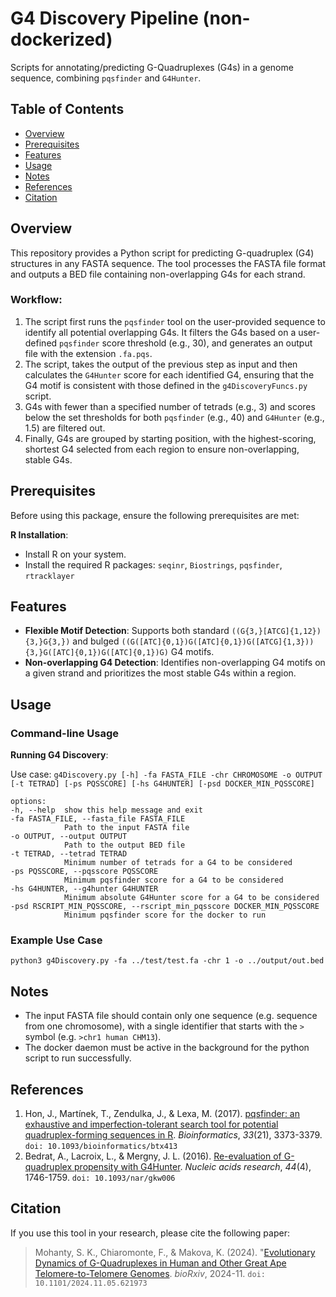 
# G4 Discovery Pipeline (non-dockerized)

Scripts for annotating/predicting G-Quadruplexes (G4s) in a genome sequence, combining `pqsfinder` and `G4Hunter`.  

## Table of Contents


- [Overview](#overview)
- [Prerequisites](#prerequisites)
- [Features](#features)
- [Usage](#usage)
- [Notes](#notes)
- [References](#references)
- [Citation](#citation)

  

## Overview

This repository provides a Python script for predicting G-quadruplex (G4) structures in any FASTA sequence. The tool processes the FASTA file format and outputs a BED file containing non-overlapping G4s for each strand.

### Workflow:

1.  The script first runs the `pqsfinder` tool on the user-provided sequence to identify all potential overlapping G4s. It filters the G4s based on a user-defined `pqsfinder` score threshold (e.g., 30), and generates an output file with the extension `.fa.pqs`.
2.  The script, takes the output of the previous step as input and then calculates the `G4Hunter` score for each identified G4, ensuring that the G4 motif is consistent with those defined in the `g4DiscoveryFuncs.py` script.
3.  G4s with fewer than a specified number of tetrads (e.g., 3) and scores below the set thresholds for both `pqsfinder` (e.g., 40) and `G4Hunter` (e.g., 1.5) are filtered out.
4. Finally, G4s are grouped by starting position, with the highest-scoring, shortest G4 selected from each region to ensure non-overlapping, stable G4s.

## Prerequisites

Before using this package, ensure the following prerequisites are met: 

**R Installation**: 
- Install R on your system.
- Install the required R packages: `seqinr`, `Biostrings`, `pqsfinder`, `rtracklayer`

## Features

-   **Flexible Motif Detection**: Supports both standard `((G{3,}[ATCG]{1,12}){3,}G{3,})` and bulged `((G([ATC]{0,1})G([ATC]{0,1})G([ATCG]{1,3})){3,}G([ATC]{0,1})G([ATC]{0,1})G)` G4 motifs.
-   **Non-overlapping G4 Detection**: Identifies non-overlapping G4 motifs on a given strand and prioritizes the most stable G4s within a region. 

## Usage

### Command-line Usage
**Running G4 Discovery**:

Use case: `g4Discovery.py [-h] -fa FASTA_FILE -chr CHROMOSOME -o OUTPUT [-t TETRAD] [-ps PQSSCORE] [-hs G4HUNTER] [-psd DOCKER_MIN_PQSSCORE]`

```
options:
-h, --help  show this help message and exit
-fa FASTA_FILE, --fasta_file FASTA_FILE
			Path to the input FASTA file
-o OUTPUT, --output OUTPUT
			Path to the output BED file
-t TETRAD, --tetrad TETRAD
			Minimum number of tetrads for a G4 to be considered
-ps PQSSCORE, --pqsscore PQSSCORE
			Minimum pqsfinder score for a G4 to be considered
-hs G4HUNTER, --g4hunter G4HUNTER
			Minimum absolute G4Hunter score for a G4 to be considered
-psd RSCRIPT_MIN_PQSSCORE, --rscript_min_pqsscore DOCKER_MIN_PQSSCORE
			Minimum pqsfinder score for the docker to run
```

### Example Use Case
`python3 g4Discovery.py -fa ../test/test.fa -chr 1 -o ../output/out.bed`

## Notes 

  - The input FASTA file should contain only one sequence (e.g. sequence from one chromosome), with a single identifier that starts with the `>` symbol (e.g. `>chr1 human CHM13`).
  - The docker daemon must be active in the background for the python script to run successfully.

## References
1. Hon, J., Martínek, T., Zendulka, J., & Lexa, M. (2017). [pqsfinder: an exhaustive and imperfection-tolerant search tool for potential quadruplex-forming sequences in R](https://doi.org/10.1093/bioinformatics/btx413). _Bioinformatics_, _33_(21), 3373-3379. `doi: 10.1093/bioinformatics/btx413`
2. Bedrat, A., Lacroix, L., & Mergny, J. L. (2016). [Re-evaluation of G-quadruplex propensity with G4Hunter](https://doi.org/10.1093/nar/gkw006). _Nucleic acids research_, _44_(4), 1746-1759. `doi: 10.1093/nar/gkw006`

## Citation
If you use this tool in your research, please cite the following paper:

> Mohanty, S. K., Chiaromonte, F., & Makova, K. (2024). "[Evolutionary Dynamics of G-Quadruplexes in Human and Other Great Ape Telomere-to-Telomere Genomes](https://www.biorxiv.org/content/10.1101/2024.11.05.621973v1). *bioRxiv*, 2024-11. `doi: 10.1101/2024.11.05.621973`

